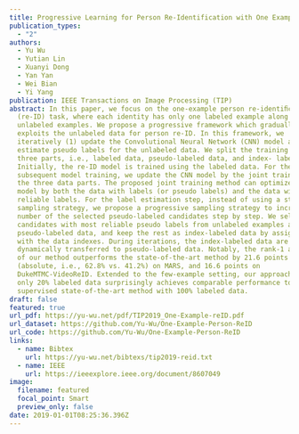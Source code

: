 ```yaml
---
title: Progressive Learning for Person Re-Identification with One Example
publication_types:
  - "2"
authors:
  - Yu Wu
  - Yutian Lin
  - Xuanyi Dong
  - Yan Yan
  - Wei Bian
  - Yi Yang
publication: IEEE Transactions on Image Processing (TIP)
abstract: In this paper, we focus on the one-example person re-identiﬁcation
  (re-ID) task, where each identity has only one labeled example along with many
  unlabeled examples. We propose a progressive framework which gradually
  exploits the unlabeled data for person re-ID. In this framework, we
  iteratively (1) update the Convolutional Neural Network (CNN) model and (2)
  estimate pseudo labels for the unlabeled data. We split the training data into
  three parts, i.e., labeled data, pseudo-labeled data, and index- labeled data.
  Initially, the re-ID model is trained using the labeled data. For the
  subsequent model training, we update the CNN model by the joint training on
  the three data parts. The proposed joint training method can optimize the
  model by both the data with labels (or pseudo labels) and the data without any
  reliable labels. For the label estimation step, instead of using a static
  sampling strategy, we propose a progressive sampling strategy to increase the
  number of the selected pseudo-labeled candidates step by step. We select a few
  candidates with most reliable pseudo labels from unlabeled examples as the
  pseudo-labeled data, and keep the rest as index-labeled data by assigning them
  with the data indexes. During iterations, the index-labeled data are
  dynamically transferred to pseudo-labeled data. Notably, the rank-1 accuracy
  of our method outperforms the state-of-the-art method by 21.6 points
  (absolute, i.e., 62.8% vs. 41.2%) on MARS, and 16.6 points on
  DukeMTMC-VideoReID. Extended to the few-example setting, our approach with
  only 20% labeled data surprisingly achieves comparable performance to the
  supervised state-of-the-art method with 100% labeled data.
draft: false
featured: true
url_pdf: https://yu-wu.net/pdf/TIP2019_One-Example-reID.pdf
url_dataset: https://github.com/Yu-Wu/One-Example-Person-ReID
url_code: https://github.com/Yu-Wu/One-Example-Person-ReID
links:
  - name: Bibtex
    url: https://yu-wu.net/bibtexs/tip2019-reid.txt
  - name: IEEE
    url: https://ieeexplore.ieee.org/document/8607049
image:
  filename: featured
  focal_point: Smart
  preview_only: false
date: 2019-01-01T08:25:36.396Z
---
```

